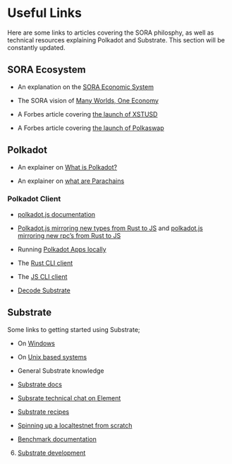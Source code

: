 # Useful Links
Here are some links to articles covering the SORA philosphy, as well
as technical resources explaining Polkadot and Substrate. 
This section will be constantly updated. 

## SORA Ecosystem

- An explanation on the [SORA Economic System](https://medium.com/sora-xor/sora-the-new-economic-order-3ec3f0327e5a)

- The SORA vision of [Many Worlds, One Economy](https://medium.com/sora-xor/many-worlds-one-economy-1ce709d4fb42)

- A Forbes article covering [the launch of XSTUSD](https://www.forbes.com/sites/tatianakoffman/2021/11/23/the-rise-of-decentralized-money-on-polkadotnew-algorithmic-stablecoin-launches-on-sora/?sh=722c2e6f31bc)

- A Forbes article covering [the launch of Polkaswap](https://www.forbes.com/sites/tatianakoffman/2021/04/27/the-rise-of-decentralized-exchanges-on-polkadot/?sh=39acc5e58169)


## Polkadot

- An explainer on [What is Polkadot?](https://wiki.polkadot.network/docs/getting-started)

- An explainer on [what are Parachains](https://wiki.polkadot.network/docs/learn-parachains)

### Polkadot Client
- [polkadot.js documentation](https://polkadot.js.org/docs/)

- [Polkadot.js mirroring new types from Rust to
JS](https://polkadot.js.org/docs/api/start/types.extend) and [polkadot.js mirroring new rpc’s from Rust to JS](https://polkadot.js.org/docs/api/start/rpc.custom)

- Running [Polkadot Apps locally](https://github.com/polkadot-js/apps)

- The [Rust CLI client](https://github.com/paritytech/substrate-subxt)

- The [JS CLI client](https://github.com/paritytech/substrate-cli-tools)

- [Decode Substrate](https://github.com/paritytech/desub)

## Substrate

Some links to getting started using Substrate; 
- On [Windows](https://substrate.dev/docs/en/knowledgebase/getting-started/windows-users)

-  On [Unix based systems]( https://substrate.dev/docs/en/knowledgebase/getting-started/#manual-installation)

- General Substrate knowledge
- [Substrate docs](https://substrate.dev/docs/en/)

- [Subsrate technical chat on Element](https://app.element.io/#/room/#substrate-technical:matrix.org)

- [Substrate recipes](https://substrate.dev/recipes/)

- [Spinning up a localtestnet from scratch](https://substrate.dev/cumulus-workshop/#/)

- [Benchmark documentation](https://www.shawntabrizi.com/substrate-graph-benchmarks/docs/#/)

6. [Substrate development](https://substrate.dev/recipes/runtime-printing.html#printing-from-the-runtime)
